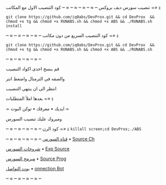 تنصيب سورس ديف بروكس
┉ ≈ ┉ ≈ ┉ ≈ ┉ ≈ ┉
كود التنصيب الاول مع المكاتب ⌯» ⤈

`git clone https://github.com/iq0abs/DevProx.git && cd DevProx  && chmod +x tg && chmod +x RUNABS.sh && chmod +x ABS && ./RUNABS.sh install`

┉ ≈ ┉ ≈ ┉ ≈ ┉ ≈ ┉
كود التنصيب السريع من دون مكاتب ⌯» ⤈

`git clone https://github.com/iq0abs/DevProx.git && cd DevProx  && chmod +x tg && chmod +x RUNABS.sh && chmod +x ABS && ./RUNABS.sh`

┉ ≈ ┉ ≈ ┉ ≈ ┉ ≈ ┉

قم بنسخ احدى اكواد التنصيب

والصقه في الترمنال واضغط انتر

انتظر الى ان ينتهي التنصيب

بعدها املأ المتطلبات ⌯» ⤈

⌯ ايديك • معرفك • توكن البوت ⌯

ومبروك عليك تنصيب السورس

┉ ≈ ┉ ≈ ┉ ≈ ┉ ≈ ┉
كود الرن ⌯» ⤈
`killall screen;cd DevProx;./ABS`

┉ ≈ ┉ ≈ ┉ ≈ ┉ ≈ ┉
[قناة السورس](https://t.me/Dev_Prox) • [Source Ch](https://t.me/Dev_Prox)

[شروحات السورس](https://t.me/Exp_Dev) • [Exp Source](https://t.me/Exp_Dev)

[مبرمج السورس](https://t.me/IQ_ABS) • [Source Prog](https://t.me/IQ_ABS)

[بوت التواصل](https://t.me/IQA_bot) • [onnection Bot](https://t.me/IQA_bot)

┉ ≈ ┉ ≈ ┉ ≈ ┉ ≈ ┉
